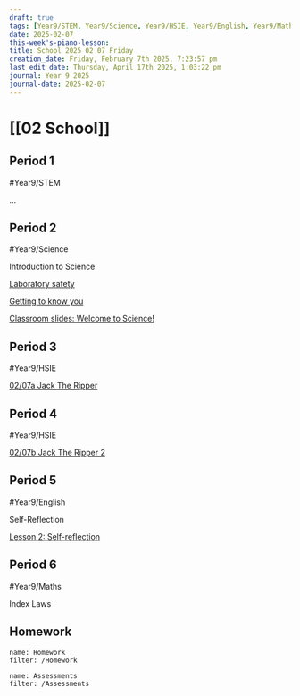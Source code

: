 ```yaml
---
draft: true
tags: [Year9/STEM, Year9/Science, Year9/HSIE, Year9/English, Year9/Maths]
date: 2025-02-07
this-week's-piano-lesson: 
title: School 2025 02 07 Friday
creation_date: Friday, February 7th 2025, 7:23:57 pm
last_edit_date: Thursday, April 17th 2025, 1:03:22 pm
journal: Year 9 2025
journal-date: 2025-02-07
---
```


# [[02 School]]

## Period 1

#Year9/STEM

...

## Period 2

#Year9/Science

Introduction to Science

[Laboratory safety](https://classroom.google.com/c/NzQ4ODM2MTQ5Njc5/a/NzQ4ODM2MTQ5OTMw/details)

[Getting to know you](https://classroom.google.com/c/NzQ4ODM2MTQ5Njc5/m/NzQ4ODM2MTQ5OTM0/details)

[Classroom slides: Welcome to Science!](https://classroom.google.com/c/NzQ4ODM2MTQ5Njc5/m/NzQ4ODM2MTUwMjU0/details)

## Period 3

#Year9/HSIE

[02/07a Jack The Ripper](https://classroom.google.com/c/NzQ4ODYwNjMyODE3/a/NzQ5Mjc3NzM0OTE4/details)

## Period 4

#Year9/HSIE

[02/07b Jack The Ripper 2](https://classroom.google.com/c/NzQ4ODYwNjMyODE3/a/NzM3NDY2NzM0ODU5/details)

## Period 5

#Year9/English

Self-Reflection

[Lesson 2: Self-reflection](https://classroom.google.com/c/NzQyMDEwNTQ1NDIx/m/NzM4MDMyMTUyODQ4/details)

## Period 6

#Year9/Maths

Index Laws

## Homework

```todoist
name: Homework
filter: /Homework
```

```todoist
name: Assessments
filter: /Assessments
```
